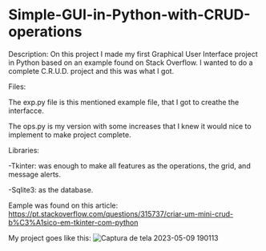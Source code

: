 # Simple-GUI-in-Python-with-CRUD-operations

Description:
On this project I made my first Graphical User Interface project in Python based on an example found on Stack Overflow.
I wanted to do a complete C.R.U.D. project and this was what I got.


Files: 

The exp.py file is this mentioned example file, that I got to creathe the interfacce. 

The ops.py is my version with some increases that I knew it would nice to implement to make project complete. 


Libraries:

-Tkinter: was enough to make all features as the operations, the grid, and message alerts.

-Sqlite3: as the database. 



Eample was found on this article:
https://pt.stackoverflow.com/questions/315737/criar-um-mini-crud-b%C3%A1sico-em-tkinter-com-python

My project goes like this:
![Captura de tela 2023-05-09 190113](https://github.com/TiagusFR/Simple-GUI-in-Python-with-CRUD-operations/assets/124302337/d8f5d385-3b5c-4f1e-a191-a45c21b0f387)
